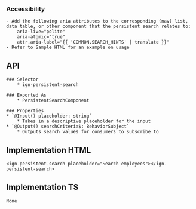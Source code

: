 ### Accessibility
    - Add the following aria attributes to the corresponding (nav) list, data table, or other component that the persistent search relates to:
        aria-live="polite"
        aria-atomic="true"
        attr.aria-label="{{ 'COMMON.SEARCH_HINTS' | translate }}"
    - Refer to Sample HTML for an example on usage


## API
    ### Selector
        * ign-persistent-search

    ### Exported As
        * PersistentSearchComponent
    
    ### Properties
    * `@Input() placeholder: string`
        * Takes in a descriptive placeholder for the input
    * `@Output() searchCriteria$: BehaviorSubject`
        * Outputs search values for consumers to subscribe to


## Implementation HTML
    <ign-persistent-search placeholder="Search employees"></ign-persistent-search>


## Implementation TS
    None

